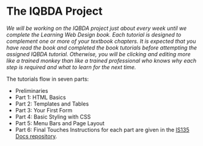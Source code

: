 # The IQBDA Project
*We will be working on the IQBDA project just about every week until we complete the Learning Web Design book. Each tutorial is designed to complement one or more of your textbook chapters. It is expected that you have read the book and completed the book tutorials before attempting the assigned IQBDA tutorial. Otherwise, you will be clicking and editing more like a trained monkey than like a trained professional who knows why each step is required and what to learn for the next time.*

The tutorials flow in seven parts:
* Preliminaries
* Part 1: HTML Basics
* Part 2: Templates and Tables
* Part 3: Your First Form
* Part 4: Basic Styling with CSS
* Part 5: Menu Bars and Page Layout
* Part 6: Final Touches
Instructions for each part are given in the [IS135 Docs repository](https://github.com/christopherhuntley/is135-docs/blob/master/Tutorials.md).

